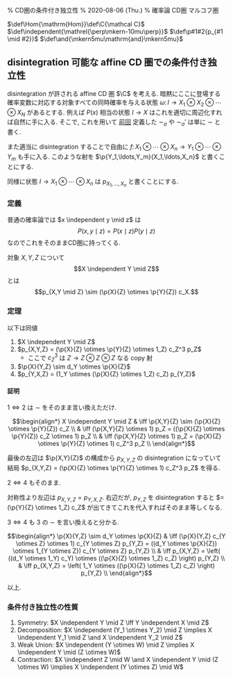 % CD圏の条件付き独立性
% 2020-08-06 (Thu.)
% 確率論 CD圏 マルコフ圏

$\def\Hom{\mathrm{Hom}}\def\C{\mathcal C}$
$\def\independent{\mathrel{\perp\mkern-10mu\perp}}$
$\def\p#1#2{p_{#1 \mid #2}}$
$\def\and{\mkern5mu\mathrm{and}\mkern5mu}$

## disintegration 可能な affine CD 圏での条件付き独立性

disintegration が許される affine CD 圏 $\C$ を考える.
暗黙にここに登場する確率変数に対応する対象すべての同時確率を与える状態
$\omega \colon I \to X_1 \otimes X_2 \otimes \cdots \otimes X_N$
があるとする.
例えば $P(x)$ 相当の状態 $I \to X$ はこれを適切に周辺化すれば自然に手に入る.
そこで, これを用いて [前回](cd-category-almost-equality.html) 定義した $\sim_\sigma$ や $\sim_\sigma'$ は単に $\sim$ と書く.

また適当に disintegration することで自由に
$f \colon X_1 \otimes \cdots \otimes X_n \to Y_1 \otimes \cdots \otimes Y_m$
も手に入る.
このような射を $\p{Y_1,\ldots,Y_m}{X_1,\ldots,X_n}$ と書くことにする.

同様に状態
$I \to X_1 \otimes \cdots \otimes X_n$
は $p_{X_1,\ldots,X_n}$ と書くことにする.

### 定義

普通の確率論では
$x \independent y \mid z$
は
$$P(x,y \mid z) = P(x \mid z) P(y \mid z)$$
なのでこれをそのままCD圏に持ってくる.

対象 $X,Y,Z$ について
$$X \independent Y \mid Z$$
とは
$$p_{X,Y \mid Z} \sim (\p{X}{Z} \otimes \p{Y}{Z}) c_X.$$

### 定理

以下は同値

1. $X \independent Y \mid Z$
2. $p_{X,Y,Z} = (\p{X}{Z} \otimes \p{Y}{Z} \otimes 1_Z) c_Z^3 p_Z$
    - ここで $c_Z^3$ は $Z \to Z \otimes Z \otimes Z$ なる copy 射
3. $\p{X}{Y,Z} \sim d_Y \otimes \p{X}{Z}$
4. $p_{Y,X,Z} = (1_Y \otimes (\p{X}{Z} \otimes 1_Z) c_Z) p_{Y,Z}$

#### 証明

$1 \iff 2$ は $\sim$ をそのまま言い換えただけ.

$$\begin{align*}
X \independent Y \mid Z
& \iff \p{X,Y}{Z} \sim (\p{X}{Z} \otimes \p{Y}{Z}) c_Z \\
& \iff (\p{X,Y}{Z} \otimes 1) p_Z = ((\p{X}{Z} \otimes \p{Y}{Z}) c_Z \otimes 1) p_Z \\
& \iff (\p{X,Y}{Z} \otimes 1) p_Z = (\p{X}{Z} \otimes \p{Y}{Z} \otimes 1) c_Z^3 p_Z \\
\end{align*}$$

最後の左辺は $\p{X,Y}{Z}$ の構成から $p_{X,Y,Z}$ の disintegration になっていて結局
$p_{X,Y,Z} = (\p{X}{Z} \otimes \p{Y}{Z} \otimes 1) c_Z^3 p_Z$
を得る.

$2 \iff 4$ もそのまま.

対称性より左辺は $p_{X,Y,Z} = p_{Y,X,Z}$.
右辺だが,
$p_{Y,Z}$ を disintegration すると $= (\p{Y}{Z} \otimes 1_Z) c_Z$ が出てきてこれを代入すればそのまま等しくなる.

$3 \iff 4$ も 3 の $\sim$ を言い換えると分かる.

$$\begin{align*}
\p{X}{Y,Z} \sim d_Y \otimes \p{X}{Z}
& \iff (\p{X}{Y,Z} c_{Y \otimes Z} \otimes 1) c_{Y \otimes Z} p_{Y,Z} = ((d_Y \otimes \p{X}{Z}) \otimes 1_{Y \otimes Z}) c_{Y \otimes Z} p_{Y,Z} \\
& \iff p_{X,Y,Z} = \left( ((d_Y \otimes 1_Y) c_Y) \otimes ((\p{X}{Z} \otimes 1_Z) c_Z) \right) p_{Y,Z} \\
& \iff p_{X,Y,Z} = \left( 1_Y \otimes ((\p{X}{Z} \otimes 1_Z) c_Z) \right) p_{Y,Z} \\
\end{align*}$$

以上.

### 条件付き独立性の性質

1. Symmetry: $X \independent Y \mid Z \iff Y \independent X \mid Z$
2. Decomposition: $X \independent (Y_1 \otimes Y_2) \mid Z \implies X \independent Y_1 \mid Z \and X \independent Y_2 \mid Z$
3. Weak Union: $X \independent (Y \otimes W) \mid Z \implies X \independent Y \mid (Z \otimes W)$
4. Contraction: $X \independent Z \mid W \and X \independent Y \mid (Z \otimes W) \implies X \independent (Y \otimes Z) \mid W$
